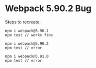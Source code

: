 # Webpack 5.90.2 Bug

Steps to recreate:

```
npm i webpack@5.90.1
npm test // works fine

npm i webpack@5.90.2
npm test // error

npm i webpack@5.91.0
npm test // error
```
